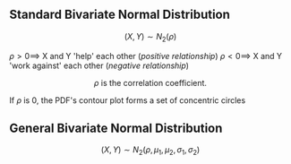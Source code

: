 
## Standard Bivariate Normal Distribution

$$(X, Y) \sim N_2(\rho)$$

$\rho > 0 \implies$ X and Y 'help' each other (*positive relationship*)
$\rho < 0 \implies$ X and Y 'work against' each other (*negative relationship*)

$$\rho \text{ is the correlation coefficient.}$$

If $\rho$ is 0, the PDF's contour plot forms a set of concentric circles


## General Bivariate Normal Distribution

$$(X, Y) \sim N_2(\rho, \mu_1, \mu_2, \sigma_1, \sigma_2)$$



